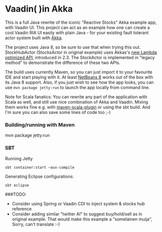 # Vaadin( )in Akka

This is a full Java rewrite of the iconic "Reactive Stocks" Akka example app, with Vaadin UI. This project can act as an example how one can create a cool Vaadin RIA UI easily with plain Java - for your existing fault tolerant actor system built with [Akka](http://akka.io).

The project uses Java 8, so be sure to use that when trying this out. StockHubActor (StocksActor in original example) uses Akkas's [new Lambda optimized API](http://typesafe.com/blog/akka-230-major-release), introduced in 2.3. The StockActor is implemented in "legacy method" to demonstrate the difference of these two APIs.

The build uses currently Maven, so you can just import it to your favourite IDE and start playing with it. At least [NetBeans 8](https://netbeans.org) works out of the box with its Java 8 support. Also, if you just wish to see how the app looks, you can use `mvn package jetty:run` to launch the app locally from command line.

Note for Scala fanatics: You can rewrite any part of the application with Scala as well, and still use nice combination of Akka and Vaadin. Mixing them works fine e.g. with [maven-scala-plugin](http://scala-tools.org/mvnsites/maven-scala-plugin/) or using the sbt build. And I'm sure you can also save some lines of code too ;-)

### Building/running with Maven

mvn package jetty:run

### SBT

Running Jetty

    sbt container:start ~aux-compile
    
Generating Eclipse configurations:
    
    sbt eclipse

###TODO:

 * Consider using Spring or Vaadin CDI to inject system & stocks hub reference
 * Consider adding similar "twitter AI" to suggest buy/hold/sell as in original example. That would make this example a "somelainen muija", Sorry, can't translate :-)
